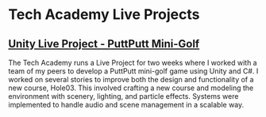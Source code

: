 # Tech Academy Live Projects

## [Unity Live Project - PuttPutt Mini-Golf](https://github.com/brandinhisaw/Tech-Academy-Live-Projects/tree/main/Unity%20Live%20Project)
The Tech Academy runs a Live Project for two weeks where I worked with a team of my peers to develop a PuttPutt mini-golf game using Unity and C#. I worked on several stories to improve both the design and functionality of a new course, Hole03. This involved crafting a new course and modeling the environment with scenery, lighting, and particle effects. Systems were implemented to handle audio and scene management in a scalable way.
